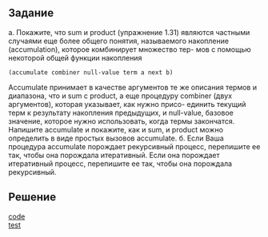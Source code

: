 ## Задание
а. Покажите, что sum и product (упражнение 1.31) являются частными случаями еще более общего понятия, называемого накопление (accumulation), которое комбинирует множество тер- мов с помощью некоторой общей функции накопления

```
(accumulate combiner null-value term a next b)
```

Accumulate принимает в качестве аргументов те же описания термов и диапазона, что и sum с product, а еще процедуру combiner (двух аргументов), которая указывает, как нужно присо- единить текущий терм к результату накопления предыдущих, и null-value, базовое значение, которое нужно использовать, когда термы закончатся. Напишите accumulate и покажите, как и sum, и product можно определить в виде простых вызовов accumulate.
б. Если Ваша процедура accumulate порождает рекурсивный процесс, перепишите ее так, чтобы она порождала итеративный. Если она порождает итеративный процесс, перепишите ее так, чтобы она порождала рекурсивный.

## Решение
[code](../../src/chapter01/solution_32.rkt)  
[test](../../test/chapter01/test_32.rkt)
